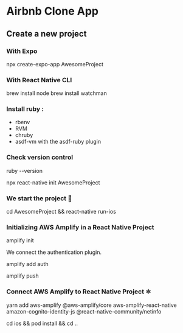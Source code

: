 # Airbnb Clone App

## Create a new project 

### With Expo 

npx create-expo-app AwesomeProject

### With React Native CLI

brew install node
brew install watchman

### Install ruby :

- rbenv
- RVM
- chruby
- asdf-vm with the asdf-ruby plugin

### Check version control

ruby --version

npx react-native init AwesomeProject

### We start the project 🚀

cd AwesomeProject && react-native run-ios

### Initializing AWS Amplify in a React Native Project

amplify init

We connect the authentication plugin.

amplify add auth

amplify push

### Connect AWS Amplify to React Native Project ⚛️
yarn add aws-amplify @aws-amplify/core aws-amplify-react-native amazon-cognito-identity-js @react-native-community/netinfo

cd ios && pod install && cd ..

